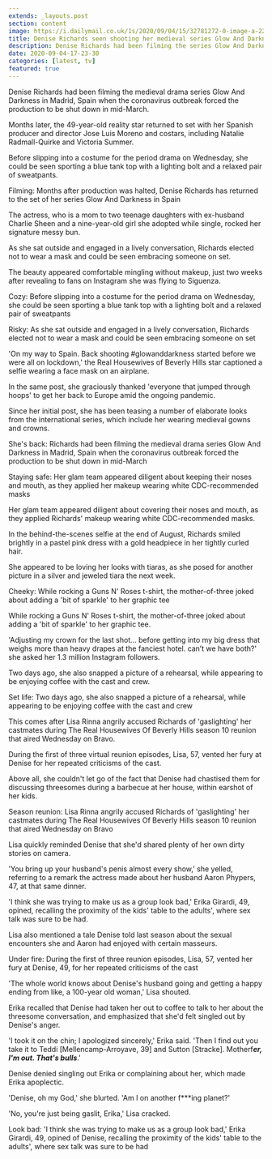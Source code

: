 ```yaml
---
extends: _layouts.post
section: content
image: https://i.dailymail.co.uk/1s/2020/09/04/15/32781272-0-image-a-22_1599231570158.jpg 
title: Denise Richards seen shooting her medieval series Glow And Darkness in Spain amid COVID-19 crisis 
description: Denise Richards had been filming the series Glow And Darkness in Madrid, Spain when the coronavirus outbreak forced the production to be shut down in mid-March. 
date: 2020-09-04-17-23-30 
categories: [latest, tv] 
featured: true 
--- 
```

Denise Richards had been filming the medieval drama series Glow And Darkness in Madrid, Spain when the coronavirus outbreak forced the production to be shut down in mid-March.  

Months later, the 49-year-old reality star returned to set with her Spanish producer and director Jose Luis Moreno and costars, including Natalie Radmall-Quirke and Victoria Summer. 

Before slipping into a costume for the period drama on Wednesday, she could be seen sporting a blue tank top with a lighting bolt and a relaxed pair of sweatpants. 

Filming: Months after production was halted, Denise Richards has returned to the set of her series Glow And Darkness in Spain

The actress, who is a mom to two teenage daughters with ex-husband Charlie Sheen and a nine-year-old girl she adopted while single, rocked her signature messy bun. 

As she sat outside and engaged in a lively conversation, Richards elected not to wear a mask and could be seen embracing someone on set.  

The beauty appeared comfortable mingling without makeup, just two weeks after revealing to fans on Instagram she was flying to Siguenza. 

Cozy: Before slipping into a costume for the period drama on Wednesday, she could be seen sporting a blue tank top with a lighting bolt and a relaxed pair of sweatpants

Risky: As she sat outside and engaged in a lively conversation, Richards elected not to wear a mask and could be seen embracing someone on set

'On my way to Spain. Back shooting #glowanddarkness started before we were all on lockdown,' the Real Housewives of Beverly Hills star captioned a selfie wearing a face mask on an airplane. 

In the same post, she graciously thanked 'everyone that jumped through hoops' to get her back to Europe amid the ongoing pandemic. 

Since her initial post, she has been teasing a number of elaborate looks from the international series, which include her wearing medieval gowns and crowns. 

She's back: Richards had been filming the medieval drama series Glow And Darkness in Madrid, Spain when the coronavirus outbreak forced the production to be shut down in mid-March

Staying safe: Her glam team appeared diligent about keeping their noses and mouth, as they applied her makeup wearing white CDC-recommended masks

Her glam team appeared diligent about covering their noses and mouth, as they applied Richards' makeup wearing white CDC-recommended masks. 

In the behind-the-scenes selfie at the end of August, Richards smiled brightly in a pastel pink dress with a gold headpiece in her tightly curled hair.  

She appeared to be loving her looks with tiaras, as she posed for another picture in a silver and jeweled tiara the next week.  

Cheeky: While rocking a Guns N' Roses t-shirt, the mother-of-three joked about adding a 'bit of sparkle' to her graphic tee

While rocking a Guns N' Roses t-shirt, the mother-of-three joked about adding a 'bit of sparkle' to her graphic tee. 

'Adjusting my crown for the last shot... before getting into my big dress that weighs more than heavy drapes at the fanciest hotel. can’t we have both?' she asked her 1.3 million Instagram followers. 

Two days ago, she also snapped a picture of a rehearsal, while appearing to be enjoying coffee with the cast and crew.  

Set life: Two days ago, she also snapped a picture of a rehearsal, while appearing to be enjoying coffee with the cast and crew

This comes after Lisa Rinna angrily accused Richards of 'gaslighting' her castmates during The Real Housewives Of Beverly Hills season 10 reunion that aired Wednesday on Bravo.

During the first of three virtual reunion episodes, Lisa, 57, vented her fury at Denise for her repeated criticisms of the cast.

Above all, she couldn't let go of the fact that Denise had chastised them for discussing threesomes during a barbecue at her house, within earshot of her kids.

Season reunion: Lisa Rinna angrily accused Richards of 'gaslighting' her castmates during The Real Housewives Of Beverly Hills season 10 reunion that aired Wednesday on Bravo

Lisa quickly reminded Denise that she'd shared plenty of her own dirty stories on camera.

'You bring up your husband's penis almost every show,' she yelled, referring to a remark the actress made about her husband Aaron Phypers, 47, at that same dinner.

'I think she was trying to make us as a group look bad,' Erika Girardi, 49, opined, recalling the proximity of the kids' table to the adults', where sex talk was sure to be had.

Lisa also mentioned a tale Denise told last season about the sexual encounters she and Aaron had enjoyed with certain masseurs.

Under fire: During the first of three reunion episodes, Lisa, 57, vented her fury at Denise, 49, for her repeated criticisms of the cast

'The whole world knows about Denise's husband going and getting a happy ending from like, a 100-year old woman,' Lisa shouted.

Erika recalled that Denise had taken her out to coffee to talk to her about the threesome conversation, and emphasized that she'd felt singled out by Denise's anger.

'I took it on the chin; I apologized sincerely,' Erika said. 'Then I find out you take it to Teddi [Mellencamp-Arroyave, 39] and Sutton [Stracke]. Motherf***er, I'm out. That's bulls***.'

Denise denied singling out Erika or complaining about her, which made Erika apoplectic.

'Denise, oh my God,' she blurted. 'Am I on another f***ing planet?'

'No, you're just being gaslit, Erika,' Lisa cracked.

Look bad: 'I think she was trying to make us as a group look bad,' Erika Girardi, 49, opined of Denise, recalling the proximity of the kids' table to the adults', where sex talk was sure to be had

